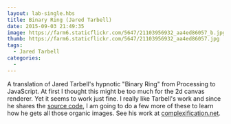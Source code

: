 ```yaml
---
layout: lab-single.hbs
title: Binary Ring (Jared Tarbell)
date: 2015-09-03 21:49:35
image: https://farm6.staticflickr.com/5647/21103956932_aa4ed86057_b.jpg
thumb: https://farm6.staticflickr.com/5647/21103956932_aa4ed86057.jpg
tags:
  - Jared Tarbell
categories:
  -
---
```

A translation of Jared Tarbell's hypnotic "Binary Ring" from Processing to JavaScript. At first I thought this might be too much for the 2d canvas renderer. Yet it seems to work just fine. I really like Tarbell's work and since he shares the <a href="http://www.complexification.net/gallery/machines/binaryRing/appletm/BinaryRing_m.pde" target="_blank">source code</a>, I am going to do a few more of these to learn how he gets all those organic images. See his work at <a href="http://www.complexification.net/gallery/" target="_blank">complexification.net</a>.